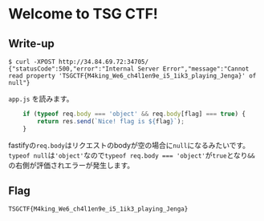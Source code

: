 # Welcome to TSG CTF!

## Write-up

```
$ curl -XPOST http://34.84.69.72:34705/
{"statusCode":500,"error":"Internal Server Error","message":"Cannot read property 'TSGCTF{M4king_We6_ch4l1en9e_i5_1ik3_playing_Jenga}' of null"}
```

`app.js` を読みます。

```js
	if (typeof req.body === 'object' && req.body[flag] === true) {
		return res.send(`Nice! flag is ${flag}`);
	}
```

fastifyの`req.body`はリクエストのbodyが空の場合に`null`になるみたいです。
`typeof null`は`'object'`なので`typeof req.body === 'object'`が`true`となり`&&`の右側が評価されエラーが発生します。

## Flag

`TSGCTF{M4king_We6_ch4l1en9e_i5_1ik3_playing_Jenga}`

